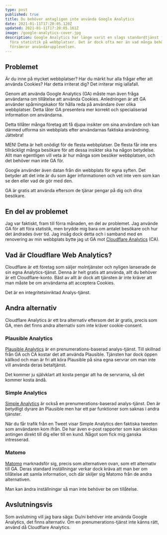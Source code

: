 ```yaml
---
type: post
published: true
title: Du behöver antagligen inte använda Google Analytics
date: 2021-01-11T17:20:05.120Z
updated: 2021-01-11T17:20:05.161Z
image: /google-analytics-cover.jpg
description: Google Analytics har länge varit en slags standardtjänst för att
  föra statistik på webbplatser. Det är dock ofta mer än vad många behöver och
  försämrar användarupplevelsen.
---
```

## Problemet

Är du inne på mycket webbplatser? Har du märkt hur alla frågar efter att använda Cookies? Har detta irriterat dig? Det irriterar mig iallafall.

Genom att använda Google Analytics (GA) måste man även fråga användarna om tillåtelse att använda Cookies. Anledningen är att GA använder spårningskakor för hålla reda på användare över olika webbplatser. Detta låter GA presentera mer korrekt och specialiserad information om användarna.

Detta tillåter många företag att få djupa insikter om sina användare och kan därmed utforma sin webbplats efter användarnas faktiska användning. Jättebra!

MEN! Detta är helt onödigt för de flesta webbplatser. De flesta får inte ens tillräckligt många besökare för att dessa insikter ska ha någon betydelse. Allt man egentligen vill veta är hur många som besöker webbplatsen, och det behöver man inte GA för.

Google använder även datan från din webbplats för egna syften. Det betyder att det inte är du som äger informationen och vet inte vem som kan se den eller vad de gör med den.

GA är gratis att använda eftersom de tjänar pengar på dig och dina besökare.

## En del av problemet

Jag var faktiskt, fram till förra månaden, en del av problemet. Jag använde GA för att föra statistik, men brydde mig bara om antalet besökare och hur det ändrades över tid. Jag insåg dock detta och i samband med en renovering av min webbplats bytte jag ut GA mot [Cloudflare Analytics](https://www.cloudflare.com/web-analytics/) (CA).

## Vad är Cloudflare Web Analytics?

Cloudflare är ett företag som säljer molntjänster och nyligen lanserade de sin egna Analytics-tjänst. Denna är helt gratis att använda, allt du behöver är ett Cloudflare-konto. Bäst av allt är dock att tjänsten är inte kräver att man måste be om användarna att acceptera Cookies.

Det är en integritetsinriktad Analys-tjänst.

## Andra alternativ

Cloudflare Analytics är ett bra alternativ eftersom det är gratis, precis som GA, men det finns andra alternativ som inte kräver cookie-consent.

### Plausible Analytics

[Plausible Analytics](https://plausible.io) är en prenumerations-baserad analys-tjänst. Till skillnad från GA och CA kostar det att använda Plausible. Tjänsten har dock öppen källkod och man är fri att köra Plausible på sina egna servrar om man inte vill använda deras betaltjänst.

Det kommer ju självklart att kosta pengar att ha de servrarna, så det kommer kosta ändå.

### Simple Analytics

[Simple Analytics](https://simpleanalytics.com/) är också en prenumerations-baserad analys-tjänst. Den är betydligt dyrare än Plausible men har ett par funktioner som saknas i andra tjänster.

När du får trafik från en Tweet visar Simple Analytics den faktiska tweeten som användaren kom ifrån. De har även e-post rapporter som kan skickas antingen direkt till dig eller till en kund. Något som fick mig ganska intresserad.

### Matomo

[Matomo](https://matomo.org/) marknadsför sig, precis som alternativen ovan, som ett alternativ till GA. Deras standard inställningar verkar dock kräva att man ber om tillåtelse att samla information, och där skiljer sig Matomo från de andra alternativen.

Man kan ändra inställningar så man inte behöver be om tillåtelse.

## Avslutningsvis

Som avslutning vill jag bara säga: Du/ni behöver inte använda Google Analytics, det finns alternativ. Om en prenumerations-tjänst inte känns rätt, använd då Cloudflare Analytics.
